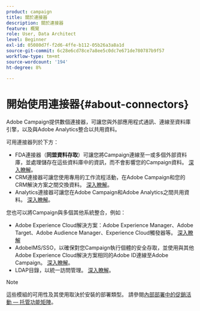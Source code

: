 ```yaml
---
product: campaign
title: 關於連接器
description: 關於連接器
feature: 概覽
role: User, Data Architect
level: Beginner
exl-id: 05080d7f-f2d6-4ffe-b112-05b26a3a8a1d
source-git-commit: 6c28e6cd78ce7a8ee5c0dc7e671de780787b9f57
workflow-type: tm+mt
source-wordcount: '194'
ht-degree: 8%

---
```


# 開始使用連接器{#about-connectors}

Adobe Campaign提供數個連接器，可讓您與外部應用程式通訊、連線至資料庫引擎，以及與Adobe Analytics整合以共用資料。

可用連接器列於下方：

* FDA連接器（**同盟資料存取**）可讓您將Campaign連線至一或多個外部資料庫，並處理儲存在這些資料庫中的資訊，而不會影響您的Campaign資料。 [深入瞭解](../../installation/using/about-fda.md)。
* CRM連接器可讓您使用專用的工作流程活動，在Adobe Campaign和您的CRM解決方案之間交換資料。 [深入瞭解](../../platform/using/crm-connectors.md)。
* Analytics連接器可讓您在Adobe Campaign和Adobe Analytics之間共用資料。 [深入瞭解](../../platform/using/adobe-analytics-connector.md)。

您也可以將Campaign與多個其他系統整合，例如：

* Adobe Experience Cloud解決方案：Adobe Experience Manager、Adobe Target、Adobe Audience Manager、Experience Cloud觸發器等。 [深入瞭解](../../integrations/using/about-campaign-integrations.md)
* AdobeIMS/SSO，以確保對您Campaign執行個體的安全存取，並使用與其他Adobe Experience Cloud解決方案相同的Adobe ID連線至Adobe Campaign。 [深入瞭解](../../integrations/using/about-adobe-id.md)。
* LDAP目錄，以統一訪問管理。 [深入瞭解](../../installation/using/connecting-through-ldap.md)。

>[!NOTE]
>
>這些模組的可用性及其使用取決於安裝的部署類型。 請參閱[內部部署中的促銷活動 — 托管功能矩陣](../../installation/using/capability-matrix.md)。
